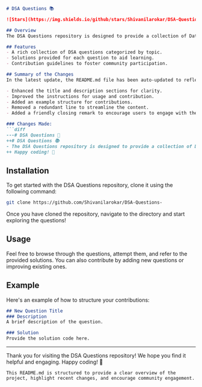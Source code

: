 ```markdown
# DSA Questions 📚

![Stars](https://img.shields.io/github/stars/Shivanilarokar/DSA-Questions-) ![Forks](https://img.shields.io/github/forks/Shivanilarokar/DSA-Questions-)

## Overview
The DSA Questions repository is designed to provide a collection of Data Structures and Algorithms (DSA) questions to help you enhance your coding skills and prepare for technical interviews. This repository aims to create a collaborative environment for learners and developers alike.

## Features
- A rich collection of DSA questions categorized by topic.
- Solutions provided for each question to aid learning.
- Contribution guidelines to foster community participation.

## Summary of the Changes
In the latest update, the README.md file has been auto-updated to reflect the following modifications:

- Enhanced the title and description sections for clarity.
- Improved the instructions for usage and contribution.
- Added an example structure for contributions.
- Removed a redundant line to streamline the content.
- Added a friendly closing remark to encourage users to engage with the repository.

### Changes Made:
```diff
---# DSA Questions 📖
++# DSA Questions 📚
- The DSA Questions repository is designed to provide a collection of Data Structures and Algorithms (DSA) questions to help you enhance your coding skills and prepare for technical interviews.
++ Happy coding! 🎉
```

## Installation
To get started with the DSA Questions repository, clone it using the following command:
```bash
git clone https://github.com/Shivanilarokar/DSA-Questions-
```
Once you have cloned the repository, navigate to the directory and start exploring the questions!

## Usage
Feel free to browse through the questions, attempt them, and refer to the provided solutions. You can also contribute by adding new questions or improving existing ones.

## Example
Here's an example of how to structure your contributions:

```markdown
## New Question Title
### Description
A brief description of the question.

### Solution
Provide the solution code here.
```

---

Thank you for visiting the DSA Questions repository! We hope you find it helpful and engaging. Happy coding! 🎉
```
This README.md is structured to provide a clear overview of the project, highlight recent changes, and encourage community engagement.